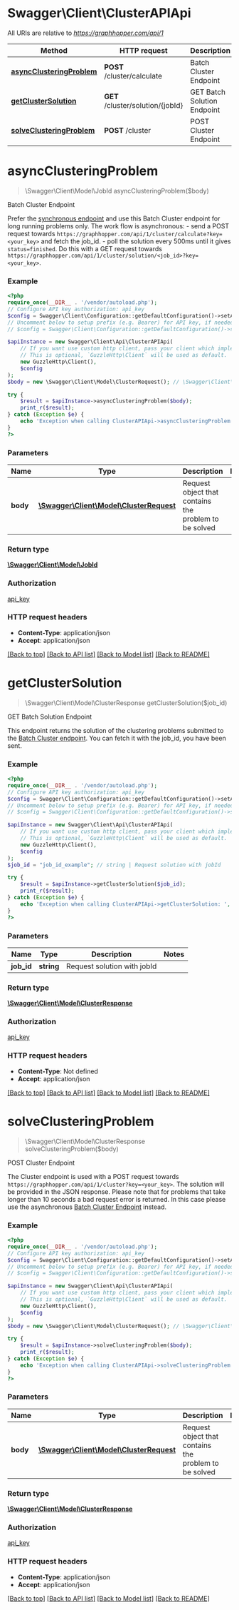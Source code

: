 # Swagger\Client\ClusterAPIApi

All URIs are relative to *https://graphhopper.com/api/1*

Method | HTTP request | Description
------------- | ------------- | -------------
[**asyncClusteringProblem**](ClusterAPIApi.md#asyncclusteringproblem) | **POST** /cluster/calculate | Batch Cluster Endpoint
[**getClusterSolution**](ClusterAPIApi.md#getclustersolution) | **GET** /cluster/solution/{jobId} | GET Batch Solution Endpoint
[**solveClusteringProblem**](ClusterAPIApi.md#solveclusteringproblem) | **POST** /cluster | POST Cluster Endpoint

# **asyncClusteringProblem**
> \Swagger\Client\Model\JobId asyncClusteringProblem($body)

Batch Cluster Endpoint

Prefer the [synchronous endpoint](#operation/solveClusteringProblem) and use this Batch Cluster endpoint for long running problems only. The work flow is asynchronous:  - send a POST request towards `https://graphhopper.com/api/1/cluster/calculate?key=<your_key>` and fetch the job_id. - poll the solution every 500ms until it gives `status=finished`. Do this with a GET request   towards `https://graphhopper.com/api/1/cluster/solution/<job_id>?key=<your_key>`.

### Example
```php
<?php
require_once(__DIR__ . '/vendor/autoload.php');
// Configure API key authorization: api_key
$config = Swagger\Client\Configuration::getDefaultConfiguration()->setApiKey('key', 'YOUR_API_KEY');
// Uncomment below to setup prefix (e.g. Bearer) for API key, if needed
// $config = Swagger\Client\Configuration::getDefaultConfiguration()->setApiKeyPrefix('key', 'Bearer');

$apiInstance = new Swagger\Client\Api\ClusterAPIApi(
    // If you want use custom http client, pass your client which implements `GuzzleHttp\ClientInterface`.
    // This is optional, `GuzzleHttp\Client` will be used as default.
    new GuzzleHttp\Client(),
    $config
);
$body = new \Swagger\Client\Model\ClusterRequest(); // \Swagger\Client\Model\ClusterRequest | Request object that contains the problem to be solved

try {
    $result = $apiInstance->asyncClusteringProblem($body);
    print_r($result);
} catch (Exception $e) {
    echo 'Exception when calling ClusterAPIApi->asyncClusteringProblem: ', $e->getMessage(), PHP_EOL;
}
?>
```

### Parameters

Name | Type | Description  | Notes
------------- | ------------- | ------------- | -------------
 **body** | [**\Swagger\Client\Model\ClusterRequest**](../Model/ClusterRequest.md)| Request object that contains the problem to be solved |

### Return type

[**\Swagger\Client\Model\JobId**](../Model/JobId.md)

### Authorization

[api_key](../../README.md#api_key)

### HTTP request headers

 - **Content-Type**: application/json
 - **Accept**: application/json

[[Back to top]](#) [[Back to API list]](../../README.md#documentation-for-api-endpoints) [[Back to Model list]](../../README.md#documentation-for-models) [[Back to README]](../../README.md)

# **getClusterSolution**
> \Swagger\Client\Model\ClusterResponse getClusterSolution($job_id)

GET Batch Solution Endpoint

This endpoint returns the solution of the clustering problems submitted to the [Batch Cluster endpoint](#operation/asyncClusteringProblem). You can fetch it with the job_id, you have been sent.

### Example
```php
<?php
require_once(__DIR__ . '/vendor/autoload.php');
// Configure API key authorization: api_key
$config = Swagger\Client\Configuration::getDefaultConfiguration()->setApiKey('key', 'YOUR_API_KEY');
// Uncomment below to setup prefix (e.g. Bearer) for API key, if needed
// $config = Swagger\Client\Configuration::getDefaultConfiguration()->setApiKeyPrefix('key', 'Bearer');

$apiInstance = new Swagger\Client\Api\ClusterAPIApi(
    // If you want use custom http client, pass your client which implements `GuzzleHttp\ClientInterface`.
    // This is optional, `GuzzleHttp\Client` will be used as default.
    new GuzzleHttp\Client(),
    $config
);
$job_id = "job_id_example"; // string | Request solution with jobId

try {
    $result = $apiInstance->getClusterSolution($job_id);
    print_r($result);
} catch (Exception $e) {
    echo 'Exception when calling ClusterAPIApi->getClusterSolution: ', $e->getMessage(), PHP_EOL;
}
?>
```

### Parameters

Name | Type | Description  | Notes
------------- | ------------- | ------------- | -------------
 **job_id** | **string**| Request solution with jobId |

### Return type

[**\Swagger\Client\Model\ClusterResponse**](../Model/ClusterResponse.md)

### Authorization

[api_key](../../README.md#api_key)

### HTTP request headers

 - **Content-Type**: Not defined
 - **Accept**: application/json

[[Back to top]](#) [[Back to API list]](../../README.md#documentation-for-api-endpoints) [[Back to Model list]](../../README.md#documentation-for-models) [[Back to README]](../../README.md)

# **solveClusteringProblem**
> \Swagger\Client\Model\ClusterResponse solveClusteringProblem($body)

POST Cluster Endpoint

The Cluster endpoint is used with a POST request towards `https://graphhopper.com/api/1/cluster?key=<your_key>`. The solution will be provided in the JSON response. Please note that for problems that take longer than 10 seconds a bad request error is returned. In this case please use the asynchronous [Batch Cluster Endpoint](#operation/asyncClusteringProblem) instead.

### Example
```php
<?php
require_once(__DIR__ . '/vendor/autoload.php');
// Configure API key authorization: api_key
$config = Swagger\Client\Configuration::getDefaultConfiguration()->setApiKey('key', 'YOUR_API_KEY');
// Uncomment below to setup prefix (e.g. Bearer) for API key, if needed
// $config = Swagger\Client\Configuration::getDefaultConfiguration()->setApiKeyPrefix('key', 'Bearer');

$apiInstance = new Swagger\Client\Api\ClusterAPIApi(
    // If you want use custom http client, pass your client which implements `GuzzleHttp\ClientInterface`.
    // This is optional, `GuzzleHttp\Client` will be used as default.
    new GuzzleHttp\Client(),
    $config
);
$body = new \Swagger\Client\Model\ClusterRequest(); // \Swagger\Client\Model\ClusterRequest | Request object that contains the problem to be solved

try {
    $result = $apiInstance->solveClusteringProblem($body);
    print_r($result);
} catch (Exception $e) {
    echo 'Exception when calling ClusterAPIApi->solveClusteringProblem: ', $e->getMessage(), PHP_EOL;
}
?>
```

### Parameters

Name | Type | Description  | Notes
------------- | ------------- | ------------- | -------------
 **body** | [**\Swagger\Client\Model\ClusterRequest**](../Model/ClusterRequest.md)| Request object that contains the problem to be solved |

### Return type

[**\Swagger\Client\Model\ClusterResponse**](../Model/ClusterResponse.md)

### Authorization

[api_key](../../README.md#api_key)

### HTTP request headers

 - **Content-Type**: application/json
 - **Accept**: application/json

[[Back to top]](#) [[Back to API list]](../../README.md#documentation-for-api-endpoints) [[Back to Model list]](../../README.md#documentation-for-models) [[Back to README]](../../README.md)

